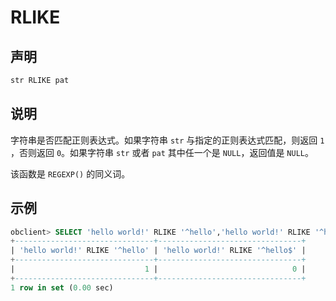 RLIKE 
==========================



声明 
-----------------------

```sql
str RLIKE pat
```



说明 
-----------------------

字符串是否匹配正则表达式。如果字符串 `str` 与指定的正则表达式匹配，则返回 `1` ，否则返回 `0`。如果字符串 `str` 或者 `pat` 其中任一个是 `NULL`，返回值是 `NULL`。

该函数是 `REGEXP()` 的同义词。

示例 
-----------------------

```sql
obclient> SELECT 'hello world!' RLIKE '^hello','hello world!' RLIKE '^hello$';
+-------------------------------+--------------------------------+
| 'hello world!' RLIKE '^hello' | 'hello world!' RLIKE '^hello$' |
+-------------------------------+--------------------------------+
|                             1 |                              0 |
+-------------------------------+--------------------------------+
1 row in set (0.00 sec)
```


